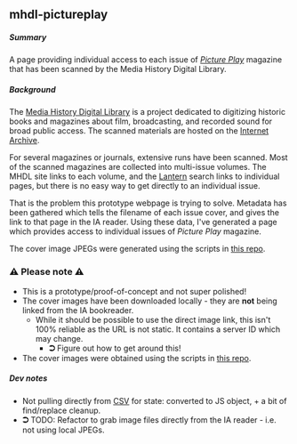 ## mhdl-pictureplay

##### Summary

A page providing individual access to each issue of <i><a href="https://en.wikipedia.org/wiki/Picture_Play_(magazine)">Picture Play</a></i> magazine that has been scanned by the Media History Digital Library.

##### Background

The [Media History Digital Library](http://mediahistoryproject.org/) is a project dedicated to digitizing historic books and magazines about film, broadcasting, and recorded sound for broad public access. The scanned materials are hosted on the [Internet Archive](http://archive.org).

For several magazines or journals, extensive runs have been scanned. Most of the scanned magazines are collected into multi-issue volumes. The MHDL site links to each volume, and the [Lantern](http://lantern.mediahist.org/) search links to individual pages, but there is no easy way to get directly to an individual issue.

That is the problem this prototype webpage is trying to solve. Metadata has been gathered which tells the filename of each issue cover, and gives the link to that page in the IA reader. Using these data, I've generated a page which provides access to individual issues of _Picture Play_ magazine.

The cover image JPEGs were generated using the scripts in [this repo](https://github.com/kfrn/mhdl-scripts).

### ⚠ Please note ⚠

* This is a prototype/proof-of-concept and not super polished!
* The cover images have been downloaded locally - they are **not** being linked from the IA bookreader.
   * While it should be possible to use the direct image link, this isn't 100% reliable as the URL is not static. It contains a server ID which may change.
      * **⮊** Figure out how to get around this!
* The cover images were obtained using the scripts in [this repo](https://github.com/kfrn/mhdl-scripts).

##### Dev notes

* Not pulling directly from [CSV]('./data/pictureplay_data_imagefiles.csv') for state: converted to JS object, + a bit of find/replace cleanup.
* **⮊** TODO: Refactor to grab image files directly from the IA reader - i.e. not using local JPEGs.
